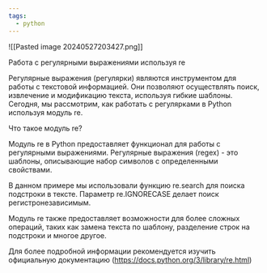 ```yaml
---
tags:
  - python
---
```

![[Pasted image 20240527203427.png]]

Работа с регулярными выражениями используя re

Регулярные выражения (регулярки) являются инструментом для работы с текстовой информацией. Они позволяют осуществлять поиск, извлечение и модификацию текста, используя гибкие шаблоны. Сегодня, мы рассмотрим, как работать с регулярками в Python используя модуль re.

Что такое модуль re?

Модуль re в Python предоставляет функционал для работы с регулярными выражениями. Регулярные выражения (regex) - это шаблоны, описывающие набор символов с определенными свойствами.

В данном примере мы использовали функцию re.search для поиска подстроки в тексте. Параметр re.IGNORECASE делает поиск регистронезависимым.

Модуль re также предоставляет возможности для более сложных операций, таких как замена текста по шаблону, разделение строк на подстроки и многое другое.

Для более подробной информации рекомендуется изучить официальную документацию (https://docs.python.org/3/library/re.html)
